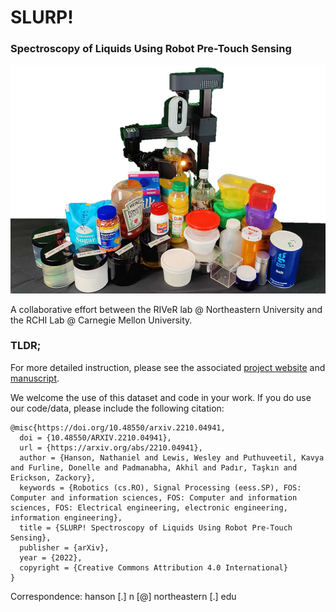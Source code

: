 # SLURP!

### **S**pectroscopy of **L**iquids **U**sing **R**obot **P**re-Touch Sensing

![SLURP robot with gripper and scene of table items](./img/slurp_spread.png)

A collaborative effort between the RIVeR lab @ Northeastern University and the RCHI Lab @ Carnegie Mellon University.

### TLDR;
For more detailed instruction, please see the associated [project website](https://river-lab.github.io/slurp_grasping/) and [manuscript](https://arxiv.org/abs/2210.04941).

We welcome the use of this dataset and code in your work. If you do use our code/data, please include the following citation:
```
@misc{https://doi.org/10.48550/arxiv.2210.04941,
  doi = {10.48550/ARXIV.2210.04941},
  url = {https://arxiv.org/abs/2210.04941},
  author = {Hanson, Nathaniel and Lewis, Wesley and Puthuveetil, Kavya and Furline, Donelle and Padmanabha, Akhil and Padır, Taşkın and Erickson, Zackory},
  keywords = {Robotics (cs.RO), Signal Processing (eess.SP), FOS: Computer and information sciences, FOS: Computer and information sciences, FOS: Electrical engineering, electronic engineering, information engineering},
  title = {SLURP! Spectroscopy of Liquids Using Robot Pre-Touch Sensing},
  publisher = {arXiv},
  year = {2022},
  copyright = {Creative Commons Attribution 4.0 International}
}

```
Correspondence: hanson [.] n [@] northeastern [.] edu
